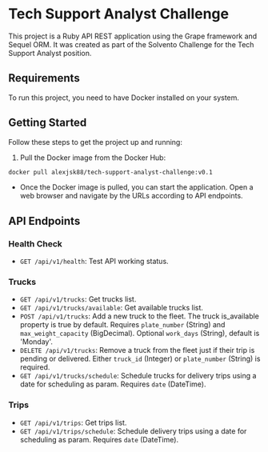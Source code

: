 # Tech Support Analyst Challenge

This project is a Ruby API REST application using the Grape framework and Sequel ORM. It was created as part of the Solvento Challenge for the Tech Support Analyst position.

## Requirements

To run this project, you need to have Docker installed on your system.

## Getting Started

Follow these steps to get the project up and running:

1. Pull the Docker image from the Docker Hub:

```bash
docker pull alexjsk88/tech-support-analyst-challenge:v0.1
```

- Once the Docker image is pulled, you can start the application. Open a web browser and navigate by the URLs according to API endpoints.

## API Endpoints

### Health Check

- `GET /api/v1/health`: Test API working status.

### Trucks

- `GET /api/v1/trucks`: Get trucks list.
- `GET /api/v1/trucks/available`: Get available trucks list.
- `POST /api/v1/trucks`: Add a new truck to the fleet. The truck is_available property is true by default. Requires `plate_number` (String) and `max_weight_capacity` (BigDecimal). Optional `work_days` (String), default is 'Monday'.
- `DELETE /api/v1/trucks`: Remove a truck from the fleet just if their trip is pending or delivered. Either `truck_id` (Integer) or `plate_number` (String) is required.
- `GET /api/v1/trucks/schedule`: Schedule trucks for delivery trips using a date for scheduling as param. Requires `date` (DateTime).

### Trips

- `GET /api/v1/trips`: Get trips list.
- `GET /api/v1/trips/schedule`: Schedule delivery trips using a date for scheduling as param. Requires `date` (DateTime).



